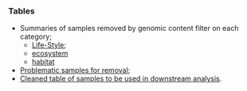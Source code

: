 ### Tables
- Summaries of samples removed by genomic content filter on each category;
    - [Life-Style](summary_problematic_lifes_style.csv);
    - [ecosystem](summary_problematic_ecosystem.csv)
    - [habitat](summary_problematic_habitat.csv)
- [Problematic samples for removal](problematic_samples.csv);
- [Cleaned table of samples to be used in downstream analysis](genomic_content_clean_table.csv).